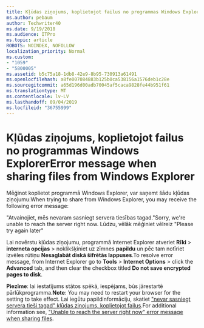 ```yaml
---
title: Kļūdas ziņojums, koplietojot failus no programmas Windows Explorer
ms.author: pebaum
author: Techwriter40
ms.date: 9/19/2018
ms.audience: ITPro
ms.topic: article
ROBOTS: NOINDEX, NOFOLLOW
localization_priority: Normal
ms.custom:
- "1059"
- "5800005"
ms.assetid: b5c75a18-1db8-42e9-8b95-730913a61491
ms.openlocfilehash: a8fe007084883b125b0ca538156a1576deb1c28e
ms.sourcegitcommit: a65d196d00adb70045af5caca9828fe44b951f61
ms.translationtype: MT
ms.contentlocale: lv-LV
ms.lasthandoff: 09/04/2019
ms.locfileid: "36755999"
---
```

# <a name="error-message-when-sharing-files-from-windows-explorer"></a><span data-ttu-id="ed468-102">Kļūdas ziņojums, koplietojot failus no programmas Windows Explorer</span><span class="sxs-lookup"><span data-stu-id="ed468-102">Error message when sharing files from Windows Explorer</span></span>

<span data-ttu-id="ed468-103">Mēģinot koplietot programmā Windows Explorer, var saņemt šādu kļūdas ziņojumu:</span><span class="sxs-lookup"><span data-stu-id="ed468-103">When trying to share from Windows Explorer, you may receive the following error message:</span></span>
  
<span data-ttu-id="ed468-104">"Atvainojiet, mēs nevaram sasniegt servera tiesības tagad.</span><span class="sxs-lookup"><span data-stu-id="ed468-104">"Sorry, we're unable to reach the server right now.</span></span> <span data-ttu-id="ed468-105">Lūdzu, vēlāk mēģiniet vēlreiz "</span><span class="sxs-lookup"><span data-stu-id="ed468-105">Please try again later"</span></span>
  
<span data-ttu-id="ed468-106">Lai novērstu kļūdas ziņojumu, programmā Internet Explorer atveriet **Rīki** \> **interneta opcijas** \> noklikšķiniet uz zīmnes **papildu** un pēc tam notīriet izvēles rūtiņu **Nesaglabāt diskā šifrētās lappuses**.</span><span class="sxs-lookup"><span data-stu-id="ed468-106">To resolve error message, from Internet Explorer go to **Tools** \> **Internet Options** \> click the **Advanced** tab, and then clear the checkbox titled **Do not save encrypted pages to disk**.</span></span>
  
 <span data-ttu-id="ed468-107">**Piezīme**: lai iestatījums stātos spēkā, iespējams, būs jārestartē pārlūkprogramma.</span><span class="sxs-lookup"><span data-stu-id="ed468-107">**Note**: You may need to restart your browser for the setting to take effect.</span></span> <span data-ttu-id="ed468-108">Lai iegūtu papildinformāciju, skatiet ["nevar sasniegt servera tieši tagad" kļūdas ziņojums, koplietojot failus](https://go.microsoft.com/fwlink/?linkid=2022914).</span><span class="sxs-lookup"><span data-stu-id="ed468-108">For additional information see, ["Unable to reach the server right now" error message when sharing files](https://go.microsoft.com/fwlink/?linkid=2022914).</span></span>
  